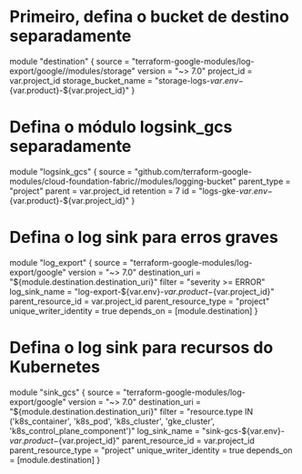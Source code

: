 # Primeiro, defina o bucket de destino separadamente
module "destination" {
  source                   = "terraform-google-modules/log-export/google//modules/storage"
  version                  = "~> 7.0"
  project_id               = var.project_id
  storage_bucket_name      = "storage-logs-${var.env}-${var.product}-${var.project_id}"
}

# Defina o módulo logsink_gcs separadamente
module "logsink_gcs" {
  source      = "github.com/terraform-google-modules/cloud-foundation-fabric//modules/logging-bucket"
  parent_type = "project"
  parent      = var.project_id
  retention   = 7
  id          = "logs-gke-${var.env}-${var.product}-${var.project_id}"
}

# Defina o log sink para erros graves
module "log_export" {
  source                 = "terraform-google-modules/log-export/google"
  version                = "~> 7.0"
  destination_uri        = "${module.destination.destination_uri}"
  filter                 = "severity >= ERROR"
  log_sink_name          = "log-export-${var.env}-${var.product}-${var.project_id}"
  parent_resource_id     = var.project_id
  parent_resource_type   = "project"
  unique_writer_identity = true
  depends_on             = [module.destination]
}

# Defina o log sink para recursos do Kubernetes
module "sink_gcs" {
  source                 = "terraform-google-modules/log-export/google"
  version                = "~> 7.0"
  destination_uri        = "${module.destination.destination_uri}"
  filter                 = "resource.type IN ('k8s_container', 'k8s_pod', 'k8s_cluster', 'gke_cluster', 'k8s_control_plane_component')"
  log_sink_name          = "sink-gcs-${var.env}-${var.product}-${var.project_id}"
  parent_resource_id     = var.project_id
  parent_resource_type   = "project"
  unique_writer_identity = true
  depends_on             = [module.destination]
}

